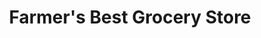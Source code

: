 ---
title: "Farmer's Best Grocery Store"
url: /detroit/farmers-best-grocery-store/
shop: supermarket
---